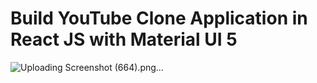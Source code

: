 # Build  YouTube Clone Application in React JS with Material UI 5

![Uploading Screenshot (664).png…]()

